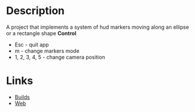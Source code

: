 # Description
A project that implements a system of hud markers moving along an ellipse or a rectangle shape
**Control**
* Esc - quit app
* m - change markers mode
* 1, 2, 3, 4, 5 - change camera position
# Links
* [Builds](https://drive.google.com/drive/folders/15A1BLbwKJ4sgqEE0I3KFmP4SuKGJLkoz?usp=sharing)
* [Web](https://zaveruhaivan.itch.io/hudmarkers)
